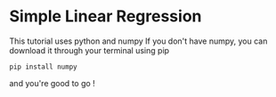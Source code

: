 # Simple Linear Regression  
This tutorial uses python and numpy
If you don't have numpy, you can download it through your terminal using pip
```
pip install numpy
```
and you're good to go !
